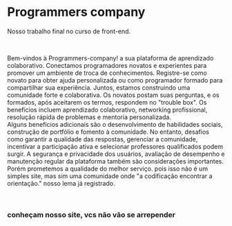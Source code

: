 <h1>Programmers company</h1>
<p>Nosso trabalho final no curso de front-end.</p>
<br>
<p>
  Bem-vindos à Programmers-company! a sua plataforma de aprendizado colaborativo. Conectamos programadores novatos e experientes para promover um ambiente de troca de conhecimentos. Registre-se como novato para obter ajuda personalizada ou como programador formado para compartilhar sua experiência. Juntos, estamos construindo uma comunidade forte e colaborativa. Os novatos postam suas perguntas, e os formados, após aceitarem os termos, respondem no "trouble box". Os benefícios incluem aprendizado colaborativo, networking profissional, resolução rápida de problemas e mentoria personalizada.
<br>
Alguns benefícios adicionais são o desenvolvimento de habilidades sociais, construção de portfólio e fomento à comunidade. No entanto, desafios como garantir a qualidade das respostas, gerenciar a comunidade, incentivar a participação ativa e selecionar professores qualificados podem surgir. A segurança e privacidade dos usuários, avaliação de desempenho e manutenção regular da plataforma também são considerações importantes.
<br>  
 Porém prometemos a qualidade do melhor serviço. pois isso não é um simples site, mas sim uma comunidade onde "a codificação encontrar a orientação." nosso lema já registrado.
</p>
<br>

<h3> conheçam nosso site, vcs não vão se arrepender </h3>

